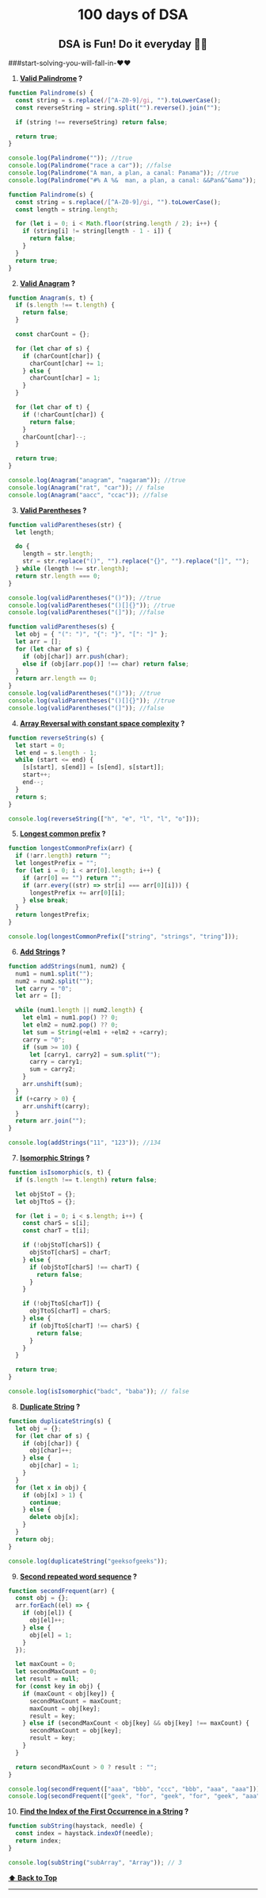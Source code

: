<h1 align="center">100 days of DSA</h1>
<h2 align="center">DSA is Fun! Do it everyday 💯💯</h2>

###start-solving-you-will-fall-in-❤️❤️

1. **[Valid Palindrome](https://leetcode.com/problems/valid-palindrome/) ?**

```javascript
function Palindrome(s) {
  const string = s.replace(/[^A-Z0-9]/gi, "").toLowerCase();
  const reverseString = string.split("").reverse().join("");

  if (string !== reverseString) return false;

  return true;
}

console.log(Palindrome("")); //true
console.log(Palindrome("race a car")); //false
console.log(Palindrome("A man, a plan, a canal: Panama")); //true
console.log(Palindrome("#% A %&  man, a plan, a canal: &&Pan&^&ama")); // true
```

```javascript
function Palindrome(s) {
  const string = s.replace(/[^A-Z0-9]/gi, "").toLowerCase();
  const length = string.length;

  for (let i = 0; i < Math.floor(string.length / 2); i++) {
    if (string[i] != string[length - 1 - i]) {
      return false;
    }
  }
  return true;
}
```

2. **[Valid Anagram](https://leetcode.com/problems/valid-anagram/) ?**

```javascript
function Anagram(s, t) {
  if (s.length !== t.length) {
    return false;
  }

  const charCount = {};

  for (let char of s) {
    if (charCount[char]) {
      charCount[char] += 1;
    } else {
      charCount[char] = 1;
    }
  }

  for (let char of t) {
    if (!charCount[char]) {
      return false;
    }
    charCount[char]--;
  }

  return true;
}

console.log(Anagram("anagram", "nagaram")); //true
console.log(Anagram("rat", "car")); // false
console.log(Anagram("aacc", "ccac")); //false
```

3. **[Valid Parentheses](https://leetcode.com/problems/valid-parentheses/) ?**

```javascript
function validParentheses(str) {
  let length;

  do {
    length = str.length;
    str = str.replace("()", "").replace("{}", "").replace("[]", "");
  } while (length !== str.length);
  return str.length === 0;
}

console.log(validParentheses("()")); //true
console.log(validParentheses("()[]{}")); //true
console.log(validParentheses("(]")); //false
```

```javascript
function validParentheses(s) {
  let obj = { "(": ")", "{": "}", "[": "]" };
  let arr = [];
  for (let char of s) {
    if (obj[char]) arr.push(char);
    else if (obj[arr.pop()] !== char) return false;
  }
  return arr.length == 0;
}
console.log(validParentheses("()")); //true
console.log(validParentheses("()[]{}")); //true
console.log(validParentheses("(]")); //false
```

4. **[Array Reversal with constant space complexity](https://leetcode.com/problems/reverse-string/) ?**

```javascript
function reverseString(s) {
  let start = 0;
  let end = s.length - 1;
  while (start <= end) {
    [s[start], s[end]] = [s[end], s[start]];
    start++;
    end--;
  }
  return s;
}

console.log(reverseString(["h", "e", "l", "l", "o"]));
```

5. **[Longest common prefix](https://leetcode.com/problems/longest-common-prefix/) ?**

```javascript
function longestCommonPrefix(arr) {
  if (!arr.length) return "";
  let longestPrefix = "";
  for (let i = 0; i < arr[0].length; i++) {
    if (arr[0] == "") return "";
    if (arr.every((str) => str[i] === arr[0][i])) {
      longestPrefix += arr[0][i];
    } else break;
  }
  return longestPrefix;
}

console.log(longestCommonPrefix(["string", "strings", "tring"]));
```

6. **[Add Strings](https://leetcode.com/problems/add-strings/) ?**

```javascript
function addStrings(num1, num2) {
  num1 = num1.split("");
  num2 = num2.split("");
  let carry = "0";
  let arr = [];

  while (num1.length || num2.length) {
    let elm1 = num1.pop() ?? 0;
    let elm2 = num2.pop() ?? 0;
    let sum = String(+elm1 + +elm2 + +carry);
    carry = "0";
    if (sum >= 10) {
      let [carry1, carry2] = sum.split("");
      carry = carry1;
      sum = carry2;
    }
    arr.unshift(sum);
  }
  if (+carry > 0) {
    arr.unshift(carry);
  }
  return arr.join("");
}

console.log(addStrings("11", "123")); //134
```

7. **[Isomorphic Strings](https://leetcode.com/problems/isomorphic-strings/) ?**

```javascript
function isIsomorphic(s, t) {
  if (s.length !== t.length) return false;

  let objStoT = {};
  let objTtoS = {};

  for (let i = 0; i < s.length; i++) {
    const charS = s[i];
    const charT = t[i];

    if (!objStoT[charS]) {
      objStoT[charS] = charT;
    } else {
      if (objStoT[charS] !== charT) {
        return false;
      }
    }

    if (!objTtoS[charT]) {
      objTtoS[charT] = charS;
    } else {
      if (objTtoS[charT] !== charS) {
        return false;
      }
    }
  }

  return true;
}

console.log(isIsomorphic("badc", "baba")); // false
```

8. **[Duplicate String](https://www.geeksforgeeks.org/print-all-the-duplicates-in-the-input-string/) ?**

```javascript
function duplicateString(s) {
  let obj = {};
  for (let char of s) {
    if (obj[char]) {
      obj[char]++;
    } else {
      obj[char] = 1;
    }
  }
  for (let x in obj) {
    if (obj[x] > 1) {
      continue;
    } else {
      delete obj[x];
    }
  }
  return obj;
}

console.log(duplicateString("geeksofgeeks"));
```

9. **[Second repeated word sequence](https://www.geeksforgeeks.org/second-repeated-word-sequence/) ?**

```javascript
function secondFrequent(arr) {
  const obj = {};
  arr.forEach((el) => {
    if (obj[el]) {
      obj[el]++;
    } else {
      obj[el] = 1;
    }
  });

  let maxCount = 0;
  let secondMaxCount = 0;
  let result = null;
  for (const key in obj) {
    if (maxCount < obj[key]) {
      secondMaxCount = maxCount;
      maxCount = obj[key];
      result = key;
    } else if (secondMaxCount < obj[key] && obj[key] !== maxCount) {
      secondMaxCount = obj[key];
      result = key;
    }
  }

  return secondMaxCount > 0 ? result : "";
}

console.log(secondFrequent(["aaa", "bbb", "ccc", "bbb", "aaa", "aaa"])); // bbb
console.log(secondFrequent(["geek", "for", "geek", "for", "geek", "aaa"])); //for
```

10. **[Find the Index of the First Occurrence in a String](https://leetcode.com/problems/find-the-index-of-the-first-occurrence-in-a-string/) ?**

```javascript
function subString(haystack, needle) {
  const index = haystack.indexOf(needle);
  return index;
}

console.log(subString("subArray", "Array")); // 3
```

**[⬆ Back to Top](#start-solving-you-will-fall-in-❤️❤️)**

---
